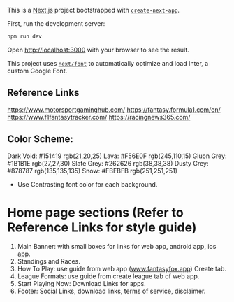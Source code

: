 This is a [Next.js](https://nextjs.org/) project bootstrapped with [`create-next-app`](https://github.com/vercel/next.js/tree/canary/packages/create-next-app).

First, run the development server:

```bash
npm run dev
```
Open [http://localhost:3000](http://localhost:3000) with your browser to see the result.


This project uses [`next/font`](https://nextjs.org/docs/basic-features/font-optimization) to automatically optimize and load Inter, a custom Google Font.

## Reference Links
https://www.motorsportgaminghub.com/
https://fantasy.formula1.com/en/
https://www.f1fantasytracker.com/
https://racingnews365.com/

## Color Scheme:
Dark Void:          #151419     rgb(21,20,25)
Lava:               #F56E0F     rgb(245,110,15)
Gluon Grey:         #1B1B1E     rgb(27,27,30)
Slate Grey:         #262626     rgb(38,38,38)
Dusty Grey:         #878787     rgb(135,135,135)
Snow:               #FBFBFB     rgb(251,251,251)
* Use Contrasting font color for each background.

# Home page sections (Refer to Reference Links for style guide)
1. Main Banner: with small boxes for links for web app, android app, ios app.
2. Standings and Races.
3. How To Play: use guide from web app (www.fantasyfox.app) Create tab.
4. League Formats: use guide from create league tab of web app.
5. Start Playing Now: Download Links for apps.
6. Footer: Social Links, download links, terms of service, disclaimer.